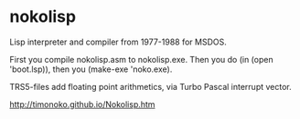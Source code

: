 # nokolisp
Lisp interpreter and compiler from 1977-1988 for MSDOS.


First you compile nokolisp.asm to nokolisp.exe. Then you do (in (open 'boot.lsp)), then you (make-exe 'noko.exe).

TRS5-files add floating point arithmetics, via Turbo Pascal interrupt vector.

http://timonoko.github.io/Nokolisp.htm
